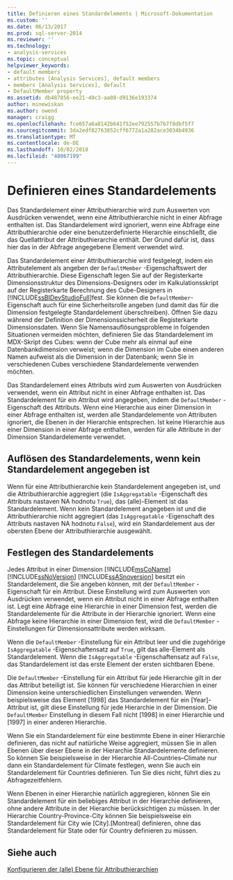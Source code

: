 ```yaml
---
title: Definieren eines Standardelements | Microsoft-Dokumentation
ms.custom: ''
ms.date: 06/13/2017
ms.prod: sql-server-2014
ms.reviewer: ''
ms.technology:
- analysis-services
ms.topic: conceptual
helpviewer_keywords:
- default members
- attributes [Analysis Services], default members
- members [Analysis Services], default
- DefaultMember property
ms.assetid: db487856-ee21-49c3-aa08-d9136e193374
author: minewiskan
ms.author: owend
manager: craigg
ms.openlocfilehash: fce657a6a8142b641f52ee792557b7b7f8dbf5f7
ms.sourcegitcommit: 3da2edf82763852cff6772a1a282ace3034b4936
ms.translationtype: MT
ms.contentlocale: de-DE
ms.lasthandoff: 10/02/2018
ms.locfileid: "48067199"
---
```

# <a name="define-a-default-member"></a>Definieren eines Standardelements
  Das Standardelement einer Attributhierarchie wird zum Auswerten von Ausdrücken verwendet, wenn eine Attributhierarchie nicht in einer Abfrage enthalten ist. Das Standardelement wird ignoriert, wenn eine Abfrage eine Attributhierarchie oder eine benutzerdefinierte Hierarchie einschließt, die das Quellattribut der Attributhierarchie enthält. Der Grund dafür ist, dass hier das in der Abfrage angegebene Element verwendet wird.  
  
 Das Standardelement einer Attributhierarchie wird festgelegt, indem ein Attributelement als angeben der `DefaultMember` -Eigenschaftswert der Attributhierarchie. Diese Eigenschaft legen Sie auf der Registerkarte Dimensionsstruktur des Dimensions-Designers oder im Kalkulationsskript auf der Registerkarte Berechnung des Cube-Designers in [!INCLUDE[ssBIDevStudioFull](../../includes/ssbidevstudiofull-md.md)]fest. Sie können die `DefaultMember`-Eigenschaft auch für eine Sicherheitsrolle angeben (und damit das für die Dimension festgelegte Standardelement überschreiben). Öffnen Sie dazu während der Definition der Dimensionssicherheit die Registerkarte Dimensionsdaten. Wenn Sie Namensauflösungsprobleme in folgenden Situationen vermeiden möchten, definieren Sie das Standardelement im MDX-Skript des Cubes: wenn der Cube mehr als einmal auf eine Datenbankdimension verweist; wenn die Dimension im Cube einen anderen Namen aufweist als die Dimension in der Datenbank; wenn Sie in verschiedenen Cubes verschiedene Standardelemente verwenden möchten.  
  
 Das Standardelement eines Attributs wird zum Auswerten von Ausdrücken verwendet, wenn ein Attribut nicht in einer Abfrage enthalten ist. Das Standardelement für ein Attribut wird angegeben, indem die `DefaultMember` -Eigenschaft des Attributs. Wenn eine Hierarchie aus einer Dimension in einer Abfrage enthalten ist, werden alle Standardelemente von Attributen ignoriert, die Ebenen in der Hierarchie entsprechen. Ist keine Hierarchie aus einer Dimension in einer Abfrage enthalten, werden für alle Attribute in der Dimension Standardelemente verwendet.  
  
## <a name="resolving-the-default-member-when-no-default-member-is-specified"></a>Auflösen des Standardelements, wenn kein Standardelement angegeben ist  
 Wenn für eine Attributhierarchie kein Standardelement angegeben ist, und die Attributhierarchie aggregiert (die `IsAggregatable` -Eigenschaft des Attributs nastaven NA hodnotu `True`), das (alle)-Element ist das Standardelement. Wenn kein Standardelement angegeben ist und die Attributhierarchie nicht aggregiert (das `IsAggregatable` -Eigenschaft des Attributs nastaven NA hodnotu `False`), wird ein Standardelement aus der obersten Ebene der Attributhierarchie ausgewählt.  
  
## <a name="specifying-the-default-member"></a>Festlegen des Standardelements  
 Jedes Attribut in einer Dimension [!INCLUDE[msCoName](../../includes/msconame-md.md)] [!INCLUDE[ssNoVersion](../../includes/ssnoversion-md.md)] [!INCLUDE[ssASnoversion](../../includes/ssasnoversion-md.md)] besitzt ein Standardelement, die Sie angeben können, mit der `DefaultMember` -Eigenschaft für ein Attribut. Diese Einstellung wird zum Auswerten von Ausdrücken verwendet, wenn ein Attribut nicht in einer Abfrage enthalten ist. Legt eine Abfrage eine Hierarchie in einer Dimension fest, werden die Standardelemente für die Attribute in der Hierarchie ignoriert. Wenn eine Abfrage keine Hierarchie in einer Dimension fest, wird die `DefaultMember` -Einstellungen für Dimensionsattribute werden wirksam.  
  
 Wenn die `DefaultMember` -Einstellung für ein Attribut leer und die zugehörige `IsAggregatable` -Eigenschaftensatz auf `True`, gilt das alle-Element als Standardelement. Wenn die `IsAggregatable` -Eigenschaftensatz auf `False`, das Standardelement ist das erste Element der ersten sichtbaren Ebene.  
  
 Die `DefaultMember` -Einstellung für ein Attribut für jede Hierarchie gilt in der das Attribut beteiligt ist. Sie können für verschiedene Hierarchien in einer Dimension keine unterschiedlichen Einstellungen verwenden. Wenn beispielsweise das Element [1998] das Standardelement für ein [Year]-Attribut ist, gilt diese Einstellung für jede Hierarchie in der Dimension. Die `DefaultMember` Einstellung in diesem Fall nicht [1998] in einer Hierarchie und [1997] in einer anderen Hierarchie.  
  
 Wenn Sie ein Standardelement für eine bestimmte Ebene in einer Hierarchie definieren, das nicht auf natürliche Weise aggregiert, müssen Sie in allen Ebenen über dieser Ebene in der Hierarchie Standardelemente definieren. So können Sie beispielsweise in der Hierarchie All-Countries–Climate nur dann ein Standardelement für Climate festlegen, wenn Sie auch ein Standardelement für Countries definieren. Tun Sie dies nicht, führt dies zu Abfragezeitfehlern.  
  
 Wenn Ebenen in einer Hierarchie natürlich aggregieren, können Sie ein Standardelement für ein beliebiges Attribut in der Hierarchie definieren, ohne andere Attribute in der Hierarchie berücksichtigen zu müssen. In der Hierarchie Country-Province-City können Sie beispielsweise ein Standardelement für City wie [City].[Montreal] definieren, ohne das Standardelement für State oder für Country definieren zu müssen.  
  
## <a name="see-also"></a>Siehe auch  
 [Konfigurieren der &#40;alle&#41; Ebene für Attributhierarchien](database-dimensions-configure-the-all-level-for-attribute-hierarchies.md)  
  
  

